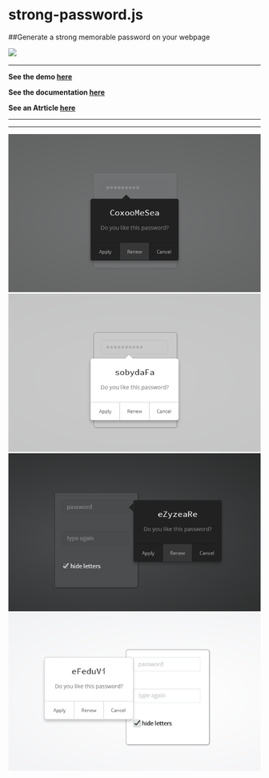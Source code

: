 # strong-password.js



##Generate a strong memorable password on your webpage



![](http://strong-password.exxo.ru/password1.gif)


***********

**See the demo [here](http://strong-password.exxo.ru/)**

**See the documentation [here](http://strong-password.exxo.ru/documents/api.html)**

**See an Atrticle [here](http://scalapro.net/string-calculation-effect-in-javascript/)**


***********
***********

![](pics/01_preview1.jpg)
![](pics/02_preview2.jpg)
![](pics/03_preview3.jpg)
![](pics/04_preview4.jpg)
